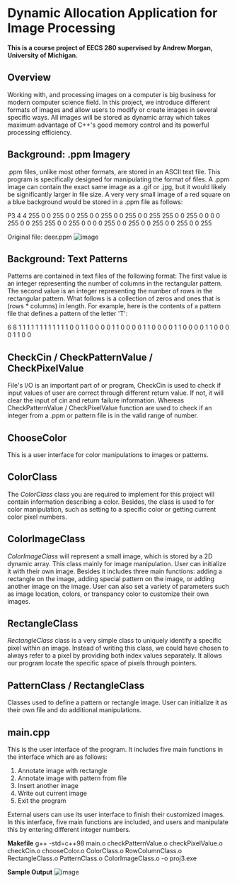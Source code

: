 # Dynamic Allocation Application for Image Processing
**This is a course project of EECS 280 supervised by Andrew Morgan, University of Michigan.**
<a href="https://eecs280.org/"></a>

## Overview
Working with, and processing images on a computer is big business for modern computer science field. In this project, we introduce different formats of images and allow users to modify or create images in several specific ways. All images will be stored as dynamic array which takes maximum advantage of C++'s good memory control and its powerful processing efficiency.

## Background: .ppm Imagery
.ppm files, unlike most other formats, are stored in an ASCII text file. This program is specifically designed for manipulating the format of files. A .ppm image can contain the exact same image as a .gif or .jpg, but it would likely be significantly larger in file size. A very very small image of a red square on a blue background would be stored in a .ppm file as follows:

P3
4 4
255
0 0 255 0 0 255 0 0 255 0 0 255
0 0 255 255 0 0 255 0 0 0 0 255
0 0 255 255 0 0 255 0 0 0 0 255
0 0 255 0 0 255 0 0 255 0 0 255

Original file: deer.ppm
![image](https://github.com/show0117/Dynamic_Allocation_Application_for_Image_Processing/blob/main/deer.jpg)

## Background: Text Patterns
Patterns are contained in text files of the following format: The first value is an integer representing the number of columns in the rectangular pattern. The second value is an integer representing the number of rows in the rectangular pattern. What follows is a collection of zeros and ones that is (rows * columns) in length. For example, here is the contents of a pattern file that defines a pattern of the letter 'T':

6 8
1 1 1 1 1 1
1 1 1 1 1 1
0 0 1 1 0 0
0 0 1 1 0 0
0 0 1 1 0 0
0 0 1 1 0 0
0 0 1 1 0 0
0 0 1 1 0 0

## CheckCin / CheckPatternValue / CheckPixelValue
File's I/O is an important part of or program, CheckCin is used to check if input values of user are correct through different return value. If not, it will clear the input of cin and return failure information. Whereas CheckPatternValue / CheckPixelValue function are used to check if an integer from a .ppm or pattern file is in the valid range of number. 

## ChooseColor
This is a user interface for color manipulations to images or patterns.

## ColorClass
The *ColorClass* class you are required to implement for this project will contain information describing a color. Besides, the class is used to for color manipulation, such as setting to a specific color or getting current color pixel numbers. 

## ColorImageClass
*ColorImageClass* will represent a small image, which is stored by a 2D dynamic array. This class mainly for image manipulation. User can initialize it with their own image. Besides it includes three main functions: adding a rectangle on the image, adding special pattern on the image, or adding another image on the image. User can also set a variety of parameters such as image location, colors, or transpancy color to customize their own images.

## RectangleClass
*RectangleClass* class is a very simple class to uniquely identify a specific pixel within an image. Instead of writing this class, we could have chosen to always refer to a pixel by providing both index values separately. It allows our program locate the specific space of pixels through pointers. 

## PatternClass / RectangleClass
Classes used to define a pattern or rectangle image. User can initialize it as their own file and do additional manipulations. 

## main.cpp
This is the user interface of the program. It includes five main functions in the interface which are as follows:

1. Annotate image with rectangle
2. Annotate image with pattern from file
3. Insert another image
4. Write out current image
5. Exit the program

External users can use its user interface to finish their customized images. In this interface, five main functions are included, and users and manipulate this by entering different integer numbers.

**Makefile**
g++ -std=c++98 main.o checkPatternValue.o checkPixelValue.o checkCin.o chooseColor.o ColorClass.o RowColumnClass.o RectangleClass.o PatternClass.o ColorImageClass.o -o proj3.exe

**Sample Output**
![image](https://github.com/show0117/Dynamic_Allocation_Application_for_Image_Processing/blob/main/new5.jpg)
